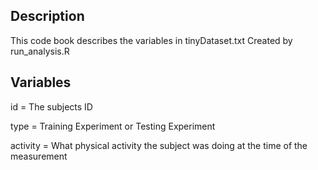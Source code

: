 ## Description
This code book describes the variables in tinyDataset.txt
Created by run_analysis.R

## Variables
id = The subjects ID

type = Training Experiment or Testing Experiment

activity = What physical activity the subject was doing at the time of the measurement
